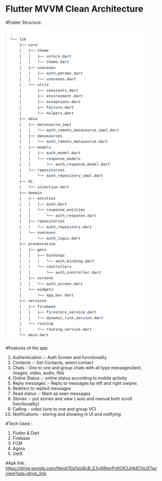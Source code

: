 # Flutter MVVM Clean Architecture

#Folder Structure: <br>



![alt text](mvvm_folder_structuring.png)


#Features of the app:
1. Authentication :- Auth Screen and functionality 
2. Contacts :- Get Contacts, select contact 
3. Chats - One to one and group chats with all type messages(text, images, video, audio, file)
4. Online Status :- online status according to mobile activity 
5. Reply messages :- Reply to messages by left and right swipes 
6. Redirect to replied messages  
7. Read status :- Mark as seen messages
8. Stories :- put stories and view ( auto and manual both scroll functionality)
9. Calling - video (one to one and group VC)
10. Notifications -  storing and showing in UI and notifying

#Tech Used : 
1. Flutter & Dart
2. Firebase
3. FCM
4. Agora
5. GetX

#Apk link : https://drive.google.com/file/d/1GzfgU6cB_E3y8WsnPcKCK3JHk8TnUXTw/view?usp=drive_link
